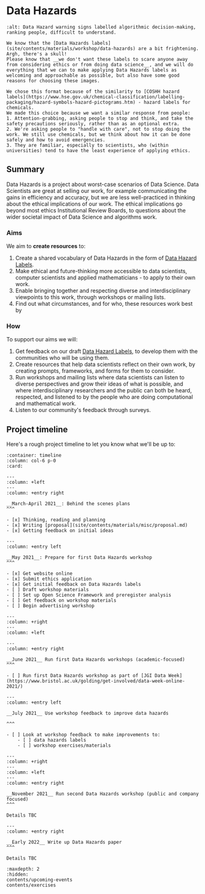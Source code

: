 # Data Hazards

[//]: # (TODO: Include all alt text)

```{image} images/draft_hazards.png
:alt: Data Hazard warning signs labelled algorithmic decision-making, ranking people, difficult to understand.
```

```{admonition} Why are the Hazard Labels so scary-looking?
We know that the [Data Hazards labels](site/contents/materials/workshop/data-hazards) are a bit frightening. Argh, there's a skull!
Please know that __we don't want these labels to scare anyone away from considering ethics or from doing data science__, and we will do everything that we can to make applying Data Hazards labels as welcoming and approachable as possible, but also have some good reasons for choosing these images.
   
We chose this format because of the similarity to [COSHH hazard labels](https://www.hse.gov.uk/chemical-classification/labelling-packaging/hazard-symbols-hazard-pictograms.htm) - hazard labels for chemicals.
We made this choice because we want a similar response from people:
1. Attention-grabbing, asking people to stop and think, and take the safety precautions seriously, rather than as an optional extra.
2. We're asking people to "handle with care", not to stop doing the work. We still use chemicals, but we think about how it can be done safely and how to avoid emergencies.
3. They are familiar, especially to scientists, who (within universities) tend to have the least experience of applying ethics.

```

## Summary

Data Hazards is a project about worst-case scenarios of Data Science. 
Data Scientists are great at selling our work, for example communicating the gains in efficiency and accuracy, but we are less well-practiced in thinking about the ethical implications of our work. 
The ethical implications go beyond most ethics Institutional Review Boards, to questions about the wider societal impact of Data Science and algorithms work.

### Aims
We aim to __create resources__ to:
1. Create a shared vocabulary of Data Hazards in the form of [Data Hazard Labels](contents/materials/workshop/data-hazards).
2. Make ethical and future-thinking more accessible to data scientists, computer scientists and applied mathematicians - to apply to their own work.
2. Enable bringing together and respecting diverse and interdisciplinary viewpoints to this work, through workshops or mailing lists.
4. Find out what circumstances, and for who, these resources work best by

### How
To support our aims we will:
1. Get feedback on our draft [Data Hazard Labels](contents/materials/workshop/data-hazards), to develop them with the communities who will be using them.
2. Create resources that help data scientists reflect on their own work, by creating prompts, frameworks, and forms for them to consider.
3. Run workshops and mailing lists where data scientists can listen to diverse perspectives and grow their ideas of what is possible, and where interdisciplinary researchers and the public can both be heard, respected, and listened to by the people who are doing computational and mathematical work.
4. Listen to our community's feedback through surveys.

## Project timeline

Here's a rough project timeline to let you know what we'll be up to:

````{panels}
:container: timeline
:column: col-6 p-0
:card:

---
:column: +left
---
:column: +entry right

__March-April 2021__: Behind the scenes plans
^^^

- [x] Thinking, reading and planning
- [x] Writing [proposal](site/contents/materials/misc/proposal.md)
- [x] Getting feedback on initial ideas

---
:column: +entry left

__May 2021__: Prepare for first Data Hazards workshop 
^^^

- [x] Get website online
- [x] Submit ethics application 
- [x] Get initial feedback on Data Hazards labels 
- [ ] Draft workshop materials
- [ ] Set up Open Science Framework and preregister analysis
- [ ] Get feedback on workshop materials
- [ ] Begin advertising workshop 

---
:column: +right
---
:column: +left

---
:column: +entry right

__June 2021__ Run first Data Hazards workshops (academic-focused)
^^^

- [ ] Run first Data Hazards workshop as part of [JGI Data Week](https://www.bristol.ac.uk/golding/get-involved/data-week-online-2021/)

---
:column: +entry left

__July 2021__ Use workshop feedback to improve data hazards

^^^

- [ ] Look at workshop feedback to make improvements to:
    - [ ] data hazards labels
    - [ ] workshop exercises/materials

---
:column: +right
---
:column: +left
---
:column: +entry right

__November 2021__ Run second Data Hazards workshop (public and company focused)
^^^

Details TBC

---
:column: +entry right

__Early 2022__ Write up Data Hazards paper
^^^

Details TBC
````



```{toctree}
:maxdepth: 2
:hidden:
contents/upcoming-events
contents/exercises
```